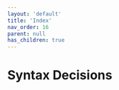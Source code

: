 ```yaml
---
layout: 'default'
title: 'Index'
nav_order: 16
parent: null
has_children: true
---
```


# Syntax Decisions
